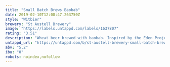 ```yaml
---
title: "Small Batch Brews Baobab"
date: 2019-02-10T12:08:47.263750Z
style: "Witbier"
brewery: "St Austell Brewery"
image: "https://labels.untappd.com/labels/1637807"
rating: "3.51"
description: "Wheat beer brewed with baobab. Inspired by the Eden Project."
untappd_url: "https://untappd.com/b/st-austell-brewery-small-batch-brews-baobab/1637807"
abv: "5.2"
ibu: "0"
robots: noindex,nofollow
---
```

